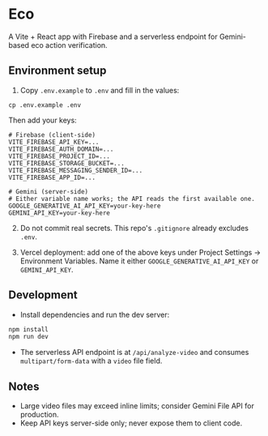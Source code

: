 # Eco

A Vite + React app with Firebase and a serverless endpoint for Gemini-based eco action verification.

## Environment setup

1. Copy `.env.example` to `.env` and fill in the values:

```
cp .env.example .env
```

Then add your keys:

```
# Firebase (client-side)
VITE_FIREBASE_API_KEY=...
VITE_FIREBASE_AUTH_DOMAIN=...
VITE_FIREBASE_PROJECT_ID=...
VITE_FIREBASE_STORAGE_BUCKET=...
VITE_FIREBASE_MESSAGING_SENDER_ID=...
VITE_FIREBASE_APP_ID=...

# Gemini (server-side)
# Either variable name works; the API reads the first available one.
GOOGLE_GENERATIVE_AI_API_KEY=your-key-here
GEMINI_API_KEY=your-key-here
```

2. Do not commit real secrets. This repo's `.gitignore` already excludes `.env`.

3. Vercel deployment: add one of the above keys under Project Settings → Environment Variables. Name it either `GOOGLE_GENERATIVE_AI_API_KEY` or `GEMINI_API_KEY`.

## Development

- Install dependencies and run the dev server:

```powershell
npm install
npm run dev
```

- The serverless API endpoint is at `/api/analyze-video` and consumes `multipart/form-data` with a `video` file field.

## Notes

- Large video files may exceed inline limits; consider Gemini File API for production.
- Keep API keys server-side only; never expose them to client code.
